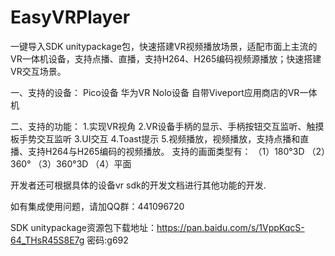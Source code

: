 # EasyVRPlayer
一键导入SDK unitypackage包，快速搭建VR视频播放场景，适配市面上主流的VR一体机设备，支持点播、直播，支持H264、H265编码视频源播放；快速搭建VR交互场景。

一、支持的设备：
Pico设备
华为VR
Nolo设备
自带Viveport应用商店的VR一体机

二、支持的功能：
1.实现VR视角
2.VR设备手柄的显示、手柄按钮交互监听、触摸板手势交互监听
3.UI交互
4.Toast提示
5.视频播放，视频播放，支持点播和直播、支持H264与H265编码的视频播放。
支持的画面类型有：
（1）180°3D
（2）360°
（3）360°3D
（4）平面

开发者还可根据具体的设备vr sdk的开发文档进行其他功能的开发.

如有集成使用问题，请加QQ群：441096720

SDK unitypackage资源包下载地址：https://pan.baidu.com/s/1VppKqcS-64_THsR45S8E7g  密码:g692
